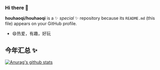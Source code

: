 ### Hi there 👋

**houhaoqi/houhaoqi** is a ✨ _special_ ✨ repository because its `README.md` (this file) appears on your GitHub profile.
<!-- 
Here are some ideas to get you started:

- 🔭 I’m currently working on ...
- 🌱 I’m currently learning ...
- 👯 I’m looking to collaborate on ...
- 🤔 I’m looking for help with ...
- 💬 Ask me about ...
- 📫 How to reach me: ...
- 😄 Pronouns: ...
- ⚡ Fun fact: ... 
-->

- 😄热爱，有趣，好玩

## 今年汇总 ✨

[![Anurag's github stats](https://github-readme-stats.vercel.app/api?username=houhaoqi)](https://github.com/anuraghazra/github-readme-stats)

